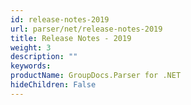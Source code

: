 ```yaml
---
id: release-notes-2019
url: parser/net/release-notes-2019
title: Release Notes - 2019
weight: 3
description: ""
keywords: 
productName: GroupDocs.Parser for .NET
hideChildren: False
---
```

